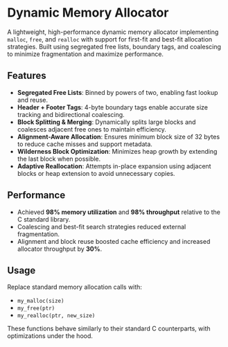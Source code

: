 # Dynamic Memory Allocator

A lightweight, high-performance dynamic memory allocator implementing `malloc`, `free`, and `realloc` with support for first-fit and best-fit allocation strategies. Built using segregated free lists, boundary tags, and coalescing to minimize fragmentation and maximize performance.

## Features

- **Segregated Free Lists**: Binned by powers of two, enabling fast lookup and reuse.
- **Header + Footer Tags**: 4-byte boundary tags enable accurate size tracking and bidirectional coalescing.
- **Block Splitting & Merging**: Dynamically splits large blocks and coalesces adjacent free ones to maintain efficiency.
- **Alignment-Aware Allocation**: Ensures minimum block size of 32 bytes to reduce cache misses and support metadata.
- **Wilderness Block Optimization**: Minimizes heap growth by extending the last block when possible.
- **Adaptive Reallocation**: Attempts in-place expansion using adjacent blocks or heap extension to avoid unnecessary copies.

## Performance

- Achieved **98% memory utilization** and **98% throughput** relative to the C standard library.
- Coalescing and best-fit search strategies reduced external fragmentation.
- Alignment and block reuse boosted cache efficiency and increased allocator throughput by **30%**.

## Usage

Replace standard memory allocation calls with:
- `my_malloc(size)`
- `my_free(ptr)`
- `my_realloc(ptr, new_size)`

These functions behave similarly to their standard C counterparts, with optimizations under the hood.

